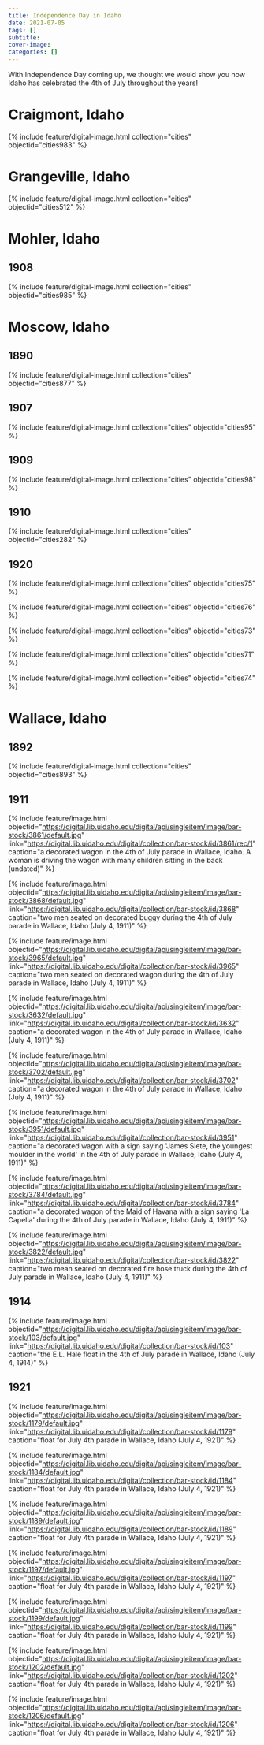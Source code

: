```yaml
---
title: Independence Day in Idaho
date: 2021-07-05
tags: []
subtitle: 
cover-image: 
categories: []
---
```


With Independence Day coming up, we thought we would show you how Idaho has celebrated the 4th of July throughout the years!

# Craigmont, Idaho

{% include feature/digital-image.html collection="cities" objectid="cities983" %}

# Grangeville, Idaho

{% include feature/digital-image.html collection="cities" objectid="cities512" %}

# Mohler, Idaho

## 1908

{% include feature/digital-image.html collection="cities" objectid="cities985" %}

# Moscow, Idaho

## 1890

{% include feature/digital-image.html collection="cities" objectid="cities877" %}

## 1907

{% include feature/digital-image.html collection="cities" objectid="cities95" %}

## 1909

{% include feature/digital-image.html collection="cities" objectid="cities98" %}

## 1910

{% include feature/digital-image.html collection="cities" objectid="cities282" %}

## 1920

{% include feature/digital-image.html collection="cities" objectid="cities75" %}

{% include feature/digital-image.html collection="cities" objectid="cities76" %}

{% include feature/digital-image.html collection="cities" objectid="cities73" %}

{% include feature/digital-image.html collection="cities" objectid="cities71" %}

{% include feature/digital-image.html collection="cities" objectid="cities74" %}

# Wallace, Idaho

## 1892

{% include feature/digital-image.html collection="cities" objectid="cities893" %}

## 1911

{% include feature/image.html objectid="https://digital.lib.uidaho.edu/digital/api/singleitem/image/bar-stock/3861/default.jpg" link="https://digital.lib.uidaho.edu/digital/collection/bar-stock/id/3861/rec/1" caption="a decorated wagon in the 4th of July parade in Wallace, Idaho. A woman is driving the wagon with many children sitting in the back (undated)" %}

{% include feature/image.html objectid="https://digital.lib.uidaho.edu/digital/api/singleitem/image/bar-stock/3868/default.jpg" link="https://digital.lib.uidaho.edu/digital/collection/bar-stock/id/3868" caption="two men seated on decorated buggy during the 4th of July parade in Wallace, Idaho (July 4, 1911)" %}

{% include feature/image.html objectid="https://digital.lib.uidaho.edu/digital/api/singleitem/image/bar-stock/3965/default.jpg" link="https://digital.lib.uidaho.edu/digital/collection/bar-stock/id/3965" caption="two men seated on decorated wagon during the 4th of July parade in Wallace, Idaho (July 4, 1911)" %}

{% include feature/image.html objectid="https://digital.lib.uidaho.edu/digital/api/singleitem/image/bar-stock/3632/default.jpg" link="https://digital.lib.uidaho.edu/digital/collection/bar-stock/id/3632" caption="a decorated wagon in the 4th of July parade in Wallace, Idaho (July 4, 1911)" %}

{% include feature/image.html objectid="https://digital.lib.uidaho.edu/digital/api/singleitem/image/bar-stock/3702/default.jpg" link="https://digital.lib.uidaho.edu/digital/collection/bar-stock/id/3702" caption="a decorated wagon in the 4th of July parade in Wallace, Idaho (July 4, 1911)" %}

{% include feature/image.html objectid="https://digital.lib.uidaho.edu/digital/api/singleitem/image/bar-stock/3951/default.jpg" link="https://digital.lib.uidaho.edu/digital/collection/bar-stock/id/3951" caption="a decorated wagon with a sign saying 'James Slete, the youngest moulder in the world' in the 4th of July parade in Wallace, Idaho (July 4, 1911)" %}

{% include feature/image.html objectid="https://digital.lib.uidaho.edu/digital/api/singleitem/image/bar-stock/3784/default.jpg" link="https://digital.lib.uidaho.edu/digital/collection/bar-stock/id/3784" caption="a decorated wagon of the Maid of Havana with a sign saying 'La Capella' during the 4th of July parade in Wallace, Idaho (July 4, 1911)" %}

{% include feature/image.html objectid="https://digital.lib.uidaho.edu/digital/api/singleitem/image/bar-stock/3822/default.jpg" link="https://digital.lib.uidaho.edu/digital/collection/bar-stock/id/3822" caption="two mean seated on decorated fire hose truck during the 4th of July parade in Wallace, Idaho (July 4, 1911)" %}

## 1914

{% include feature/image.html objectid="https://digital.lib.uidaho.edu/digital/api/singleitem/image/bar-stock/103/default.jpg" link="https://digital.lib.uidaho.edu/digital/collection/bar-stock/id/103" caption="the E.L. Hale float in the 4th of July parade in Wallace, Idaho (July 4, 1914)" %}

## 1921

{% include feature/image.html objectid="https://digital.lib.uidaho.edu/digital/api/singleitem/image/bar-stock/1179/default.jpg" link="https://digital.lib.uidaho.edu/digital/collection/bar-stock/id/1179" caption="float for July 4th parade in Wallace, Idaho (July 4, 1921)" %}

{% include feature/image.html objectid="https://digital.lib.uidaho.edu/digital/api/singleitem/image/bar-stock/1184/default.jpg" link="https://digital.lib.uidaho.edu/digital/collection/bar-stock/id/1184" caption="float for July 4th parade in Wallace, Idaho (July 4, 1921)" %}

{% include feature/image.html objectid="https://digital.lib.uidaho.edu/digital/api/singleitem/image/bar-stock/1189/default.jpg" link="https://digital.lib.uidaho.edu/digital/collection/bar-stock/id/1189" caption="float for July 4th parade in Wallace, Idaho (July 4, 1921)" %}

{% include feature/image.html objectid="https://digital.lib.uidaho.edu/digital/api/singleitem/image/bar-stock/1197/default.jpg" link="https://digital.lib.uidaho.edu/digital/collection/bar-stock/id/1197" caption="float for July 4th parade in Wallace, Idaho (July 4, 1921)" %}

{% include feature/image.html objectid="https://digital.lib.uidaho.edu/digital/api/singleitem/image/bar-stock/1199/default.jpg" link="https://digital.lib.uidaho.edu/digital/collection/bar-stock/id/1199" caption="float for July 4th parade in Wallace, Idaho (July 4, 1921)" %}

{% include feature/image.html objectid="https://digital.lib.uidaho.edu/digital/api/singleitem/image/bar-stock/1202/default.jpg" link="https://digital.lib.uidaho.edu/digital/collection/bar-stock/id/1202" caption="float for July 4th parade in Wallace, Idaho (July 4, 1921)" %}

{% include feature/image.html objectid="https://digital.lib.uidaho.edu/digital/api/singleitem/image/bar-stock/1206/default.jpg" link="https://digital.lib.uidaho.edu/digital/collection/bar-stock/id/1206" caption="float for July 4th parade in Wallace, Idaho (July 4, 1921)" %}
